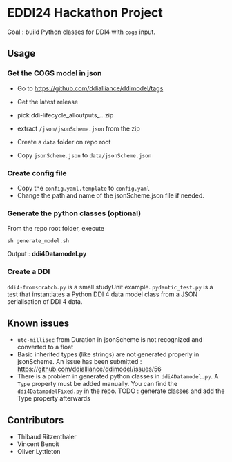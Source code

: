 # EDDI24  Hackathon Project

Goal : build Python classes for DDI4 with `cogs` input.

## Usage
### Get the COGS model in json
- Go to https://github.com/ddialliance/ddimodel/tags
- Get the latest release
- pick ddi-lifecycle_alloutputs_...zip
- extract `/json/jsonScheme.json` from the zip

-  Create a `data` folder on repo root
-  Copy `jsonScheme.json` to `data/jsonScheme.json` 
### Create config file
- Copy the `config.yaml.template` to `config.yaml`
- Change the path and name of the jsonScheme.json file if needed.
### Generate the python classes (optional)

From the repo root folder, execute 
```
sh generate_model.sh
```
Output : **ddi4Datamodel.py**

### Create a DDI
`ddi4-fromscratch.py` is a small studyUnit example.
`pydantic_test.py` is a test that instantiates a Python DDI 4 data model class from a JSON serialisation of DDI 4 data.

## Known issues

- `utc-millisec` from Duration in jsonScheme is not recognized and converted to a float
- Basic inherited types (like strings) are not generated properly in jsonScheme. An issue has been submitted : https://github.com/ddialliance/ddimodel/issues/56
-  There is a problem in generated python classes in `ddi4Datamodel.py`. A `Type` property must be added manually. You can find the `ddi4DatamodelFixed.py` in the repo. TODO : generate classes and add the Type property afterwards

## Contributors
- Thibaud Ritzenthaler
- Vincent Benoit
- Oliver Lyttleton
